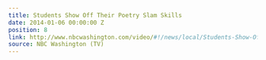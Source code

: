 ```yaml
---
title: Students Show Off Their Poetry Slam Skills
date: 2014-01-06 00:00:00 Z
position: 8
link: http://www.nbcwashington.com/video/#!/news/local/Students-Show-Off-Their-Poetry-Slam-Skills/238910401
source: NBC Washington (TV)
---
```


